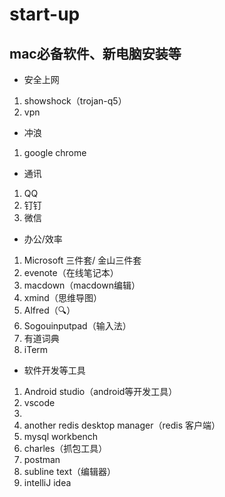 # start-up
## mac必备软件、新电脑安装等  
+ 安全上网
1. showshock（trojan-q5）
2. vpn  

+ 冲浪
1. google chrome

+ 通讯
1. QQ
2. 钉钉
3. 微信

+ 办公/效率
1. Microsoft 三件套/ 金山三件套
2. evenote（在线笔记本）
3. macdown（macdown编辑）
4. xmind（思维导图）
5. Alfred（🔍）
6. Sogouinputpad（输入法）
7. 有道词典
8. iTerm


+ 软件开发等工具
1. Android studio（android等开发工具）
2. vscode
4. 
3. another redis desktop manager（redis 客户端）
4. mysql workbench
5. charles（抓包工具）
6. postman 
7. subline text（编辑器）
8. intelliJ idea 
